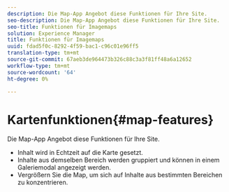 ```yaml
---
description: Die Map-App Angebot diese Funktionen für Ihre Site.
seo-description: Die Map-App Angebot diese Funktionen für Ihre Site.
seo-title: Funktionen für Imagemaps
solution: Experience Manager
title: Funktionen für Imagemaps
uuid: fdad5f0c-8292-4f59-bac1-c96c01e96ff5
translation-type: tm+mt
source-git-commit: 67aeb3de964473b326c88c3a3f81ff48a6a12652
workflow-type: tm+mt
source-wordcount: '64'
ht-degree: 0%

---
```



# Kartenfunktionen{#map-features}

Die Map-App Angebot diese Funktionen für Ihre Site.



* Inhalt wird in Echtzeit auf die Karte gesetzt.
* Inhalte aus demselben Bereich werden gruppiert und können in einem Galeriemodal angezeigt werden.
* Vergrößern Sie die Map, um sich auf Inhalte aus bestimmten Bereichen zu konzentrieren.

